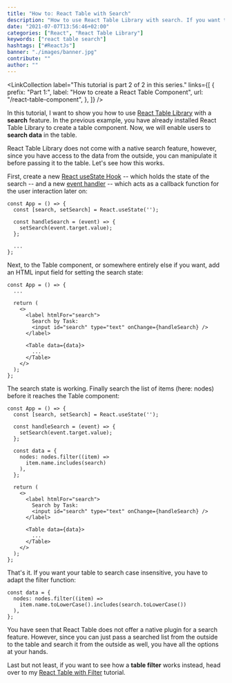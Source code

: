 ```yaml
---
title: "How to: React Table with Search"
description: "How to use React Table Library with search. If you want to search your table data ..."
date: "2021-07-07T13:56:46+02:00"
categories: ["React", "React Table Library"]
keywords: ["react table search"]
hashtags: ["#ReactJs"]
banner: "./images/banner.jpg"
contribute: ""
author: ""
---
```


<Sponsorship />

<LinkCollection
  label="This tutorial is part 2 of 2 in this series."
  links={[
    {
      prefix: "Part 1:",
      label: "How to create a React Table Component",
      url: "/react-table-component",
    },
  ]}
/>

In this tutorial, I want to show you how to use [React Table Library](https://react-table-library.com) with a **search** feature. In the previous example, you have already installed React Table Library to create a table component. Now, we will enable users to **search data** in the table.

React Table Library does not come with a native search feature, however, since you have access to the data from the outside, you can manipulate it before passing it to the table. Let's see how this works.

First, create a new [React useState Hook](/react-usestate-hook) -- which holds the state of the search -- and a new [event handler](/react-event-handler) -- which acts as a callback function for the user interaction later on:

```javascript{2,4-6}
const App = () => {
  const [search, setSearch] = React.useState('');

  const handleSearch = (event) => {
    setSearch(event.target.value);
  };

  ...
};
```

Next, to the Table component, or somewhere entirely else if you want, add an HTML input field for setting the search state:

```javascript{6-9}
const App = () => {
  ...

  return (
    <>
      <label htmlFor="search">
        Search by Task:
        <input id="search" type="text" onChange={handleSearch} />
      </label>

      <Table data={data}>
        ...
      </Table>
    </>
  );
};
```

The search state is working. Finally search the list of items (here: nodes) before it reaches the Table component:

```javascript{8-12}
const App = () => {
  const [search, setSearch] = React.useState('');

  const handleSearch = (event) => {
    setSearch(event.target.value);
  };

  const data = {
    nodes: nodes.filter((item) =>
      item.name.includes(search)
    ),
  };

  return (
    <>
      <label htmlFor="search">
        Search by Task:
        <input id="search" type="text" onChange={handleSearch} />
      </label>

      <Table data={data}>
        ...
      </Table>
    </>
  );
};
```

That's it. If you want your table to search case insensitive, you have to adapt the filter function:

```javascript{3}
const data = {
  nodes: nodes.filter((item) =>
    item.name.toLowerCase().includes(search.toLowerCase())
  ),
};
```

You have seen that React Table does not offer a native plugin for a search feature. However, since you can just pass a searched list from the outside to the table and search it from the outside as well, you have all the options at your hands.

Last but not least, if you want to see how a **table filter** works instead, head over to my [React Table with Filter](/react-table-filter) tutorial.
